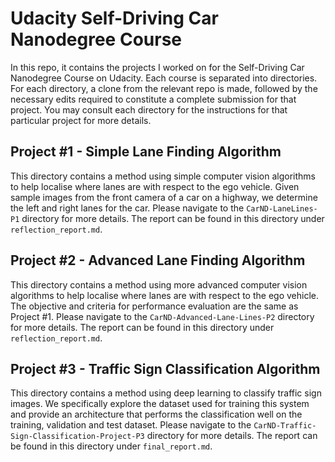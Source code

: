 # Udacity Self-Driving Car Nanodegree Course

In this repo, it contains the projects I worked on for the Self-Driving Car Nanodegree Course on Udacity.  Each course is separated into directories.  For each directory, a clone from the relevant repo is made, followed by the necessary edits required to constitute a complete submission for that project.  You may consult each directory for the instructions for that particular project for more details.

## Project #1 - Simple Lane Finding Algorithm

This directory contains a method using simple computer vision algorithms to help localise where lanes are with respect to the ego vehicle.  Given sample images from the front camera of a car on a highway, we determine the left and right lanes for the car.  Please navigate to the `CarND-LaneLines-P1` directory for more details.  The report can be found in this directory under `reflection_report.md`.

## Project #2 - Advanced Lane Finding Algorithm

This directory contains a method using more advanced computer vision algorithms to help localise where lanes are with respect to the ego vehicle.  The objective and criteria for performance evaluation are the same as Project #1.  Please navigate to the `CarND-Advanced-Lane-Lines-P2` directory for more details.  The report can be found in this directory under `reflection_report.md`.

## Project #3 - Traffic Sign Classification Algorithm

This directory contains a method using deep learning to classify traffic sign images.  We specifically explore the dataset used for training this system and provide an architecture that performs the classification well on the training, validation and test dataset.  Please navigate to the `CarND-Traffic-Sign-Classification-Project-P3` directory for more details.  The report can be found in this directory under `final_report.md`.